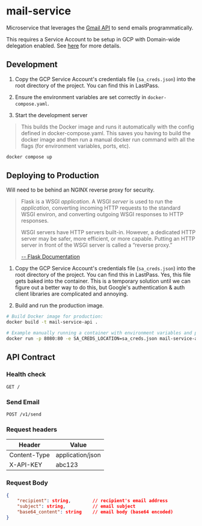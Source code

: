 # mail-service
Microservice that leverages the [Gmail API](https://developers.google.com/gmail/api/guides/sending) to send emails programmatically.

This requires a Service Account to be setup in GCP with Domain-wide delegation enabled. See [here](https://developers.google.com/gmail/api/guides/sending#delegate_domain-wide_authority_to_your_service_account) for more details.

## Development

1. Copy the GCP Service Account's credentials file (`sa_creds.json`) into the root directory of the project. You can find this in LastPass.

2. Ensure the environment variables are set correctly in `docker-compose.yaml`.

3. Start the development server

> This builds the Docker image and runs it automatically with the config defined in docker-compose.yaml. This saves you having to build the docker image and then run a manual docker run command with all the flags (for environment variables, ports, etc).

```bash
docker compose up
```

## Deploying to Production

Will need to be behind an NGINX reverse proxy for security.

> Flask is a WSGI *application*. A WSGI *server* is used to run the *application*, converting incoming HTTP requests to the standard WSGI environ, and converting outgoing WSGI responses to HTTP responses.
>
> WSGI servers have HTTP servers built-in. However, a dedicated HTTP server may be safer, more efficient, or more capable. Putting an HTTP server in front of the WSGI server is called a “reverse proxy.”
>
> [-- Flask Documentation](https://flask.palletsprojects.com/en/2.2.x/deploying/)

1. Copy the GCP Service Account's credentials file (`sa_creds.json`) into the root directory of the project. You can find this in LastPass. Yes, this file gets baked into the container. This is a temporary solution until we can figure out a better way to do this, but Google's authentication & auth client libraries are complicated and annoying.

2. Build and run the production image.

```bash
# Build Docker image for production:
docker build -t mail-service-api .

# Example manually running a container with environment variables and ports defined:
docker run -p 8080:80 -e SA_CREDS_LOCATION=sa_creds.json mail-service-api
```

## API Contract

### Health check

```
GET /
```

### Send Email
```
POST /v1/send
```
### Request headers

| Header | Value |
| - | - |
| Content-Type | application/json |
| X-API-KEY | abc123 |

### Request Body

```json
{
	"recipient": string, 		// recipient's email address
	"subject": string, 			// email subject
	"base64_content": string 	// email body (base64 encoded)
}
```
